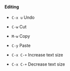 #### Editing

- `C-x u`   Undo
- `C-w`     Cut
- `M-w`     Copy
- `C-y`     Paste

- `C-x C-+` Increase text size
- `C-x C-+` Decrease text size


